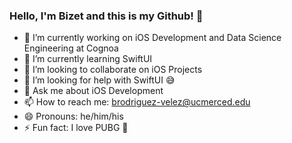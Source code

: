 ### Hello, I'm Bizet and this is my Github! 👋

- 🔭 I’m currently working on iOS Development and Data Science Engineering at Cognoa
- 🌱 I’m currently learning SwiftUI
- 👯 I’m looking to collaborate on iOS Projects
- 🤔 I’m looking for help with SwiftUI 😅
- 💬 Ask me about iOS Development
- 📫 How to reach me: brodriguez-velez@ucmerced.edu
- 😄 Pronouns: he/him/his
- ⚡ Fun fact: I love PUBG 👾
